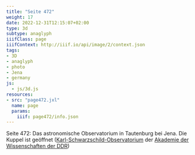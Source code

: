 ```yaml
---
title: "Seite 472"
weight: 17
date: 2022-12-31T12:15:07+02:00
type: 3d
subtype: anaglyph
iiifClass: page
iiifContext: http://iiif.io/api/image/2/context.json
tags:
- 3D
- anaglyph
- photo
- Jena
- germany
js:
  - js/3d.js
resources:
- src: "page472.jxl"
  name: page
  params:
    iiif: page472/info.json
---
```


Seite 472: Das astronomische Observatorium in Tautenburg bei Jena. Die Kuppel ist geöffnet ([Karl-Schwarzschild-Observatorium](https://de.wikipedia.org/wiki/Th%C3%BCringer_Landessternwarte_Tautenburg) der [Akademie der Wissenschaften der DDR](https://de.wikipedia.org/wiki/Akademie_der_Wissenschaften_der_DDR))
